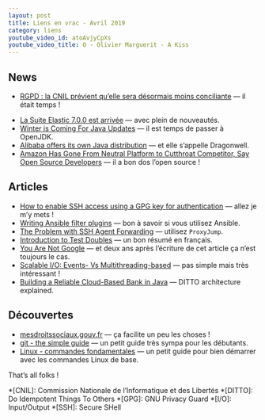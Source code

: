 ```yaml
---
layout: post
title: Liens en vrac - Avril 2019
category: liens
youtube_video_id: atoAvjyCpXs
youtube_video_title: O - Olivier Marguerit - A Kiss
---
```


## News

- [RGPD : la CNIL prévient qu’elle sera désormais moins conciliante](https://www.numerama.com/politique/482019-rgpd-la-cnil-previent-quelle-sera-desormais-moins-conciliante-en-cas-decart.html)
  — il était temps !
* [La Suite Elastic 7.0.0 est arrivée](https://www.elastic.co/fr/blog/elastic-stack-7-0-0-released)
  — avec plein de nouveautés.
* [Winter is Coming For Java Updates](https://www.azul.com/winter-is-coming-for-java-updates/)
  — il est temps de passer à OpenJDK.
* [Alibaba offers its own Java distribution](https://www.javaworld.com/article/3386160/alibaba-offers-its-own-java-distribution.html)
  — et elle s’appelle Dragonwell.
* [Amazon Has Gone From Neutral Platform to Cutthroat Competitor, Say Open Source Developers](https://onezero.medium.com/open-source-betrayed-industry-leaders-accuse-amazon-of-playing-a-rigged-game-with-aws-67177bc748b7)
  — il a bon dos l’open source !

## Articles

* [How to enable SSH access using a GPG key for authentication](https://opensource.com/article/19/4/gpg-subkeys-ssh)
  — allez je m’y mets !
* [Writing Ansible filter plugins](https://blog.oddbit.com/post/2019-04-25-writing-ansible-filter-plugins/)
  — bon à savoir si vous utilisez Ansible.
* [The Problem with SSH Agent Forwarding](https://defn.io/2019/04/12/ssh-forwarding/)
  — utilisez `ProxyJump`.
* [Introduction to Test Doubles](https://codurance.com/2019/04/08/Introduction-to-test-doubles/)
  — un bon résumé en français.
* [You Are Not Google](https://blog.bradfieldcs.com/you-are-not-google-84912cf44afb)
  — et deux ans après l’écriture de cet article ça n’est toujours le cas.
* [Scalable I/O: Events- Vs Multithreading-based](https://thetechsolo.wordpress.com/2016/02/29/scalable-io-events-vs-multithreading-based/)
  — pas simple mais très intéressant !
* [Building a Reliable Cloud-Based Bank in Java](https://www.infoq.com/presentations/starling-bank/)
  — DITTO architecture explained.

## Découvertes

* [mesdroitssociaux.gouv.fr](https://www.mesdroitssociaux.gouv.fr)
  — ça facilite un peu les choses !
* [git - the simple guide](http://rogerdudler.github.io/git-guide/index.html)
  — un petit guide très sympa pour les débutants.
* [Linux - commandes fondamentales](http://juliend.github.io/linux-cheatsheet/)
  — un petit guide pour bien démarrer avec les commandes Linux de base.

That’s all folks !

<!-- prettier-ignore-start -->
*[CNIL]: Commission Nationale de l’Informatique et des Libertés
*[DITTO]: Do Idempotent Things To Others
*[GPG]: GNU Privacy Guard
*[I/O]: Input/Output
*[SSH]: Secure SHell
<!-- prettier-ignore-end -->

